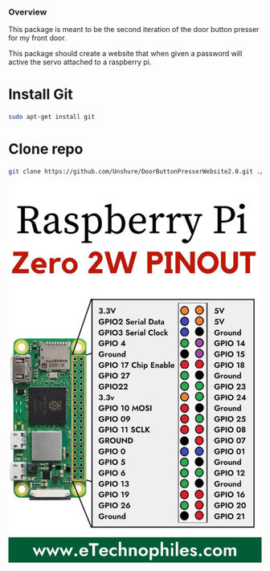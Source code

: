 ### Overview
This package is meant to be the second iteration of the door button presser for my front door.

This package should create a website that when given a password will active the servo attached to a raspberry pi.

# Install Git
```bash
sudo apt-get install git
```
# Clone repo
```bash
git clone https://github.com/Unshure/DoorButtonPresserWebsite2.0.git ./doorbuttonpresser
```

![image info](./pizero_gpio.jpg)
